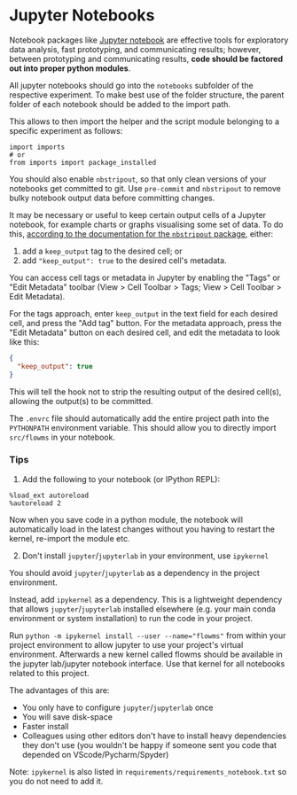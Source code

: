# Jupyter Notebooks

Notebook packages like [Jupyter notebook](http://jupyter.org/) are effective tools for exploratory data analysis,
fast prototyping, and communicating results; however, between prototyping and communicating results, **code should be
factored out into proper python modules**.

All jupyter notebooks should go into the `notebooks` subfolder of the respective experiment.
To make best use of the folder structure, the parent folder of each notebook should be added to the import path.

This allows to then import the helper and the script module belonging to a specific experiment as follows:

```
import imports
# or
from imports import package_installed
```

You should also enable `nbstripout`, so that only clean versions of your notebooks get committed to git.
Use `pre-commit` and `nbstripout` to remove bulky notebook output data before committing changes.

It may be necessary or useful to keep certain output cells of a Jupyter notebook, for example charts or graphs visualising
some set of data. To do this, [according to the documentation for the `nbstripout` package][nbstripout], either:

1. add a `keep_output` tag to the desired cell; or
2. add `"keep_output": true` to the desired cell's metadata.

You can access cell tags or metadata in Jupyter by enabling the "Tags" or
"Edit Metadata" toolbar (View > Cell Toolbar > Tags; View > Cell Toolbar >
Edit Metadata).

For the tags approach, enter `keep_output` in the text field for each desired cell, and
press the "Add tag" button. For the metadata approach, press the "Edit Metadata" button
on each desired cell, and edit the metadata to look like this:

```json
{
  "keep_output": true
}
```

This will tell the hook not to strip the resulting output of the desired cell(s), allowing the output(s) to be committed.

The `.envrc` file should automatically add the entire project path into the `PYTHONPATH` environment variable.
This should allow you to directly import `src/flowms` in your notebook.

### Tips

1. Add the following to your notebook (or IPython REPL):

```
%load_ext autoreload
%autoreload 2
```

Now when you save code in a python module, the notebook will automatically load in the latest changes without you having to
restart the kernel, re-import the module etc.

2. Don't install `jupyter`/`jupyterlab` in your environment, use `ipykernel`

You should avoid `jupyter`/`jupyterlab` as a dependency in the project environment.

Instead, add `ipykernel` as a dependency. This is a lightweight dependency that allows `jupyter`/`jupyterlab` installed elsewhere
(e.g. your main conda environment or system installation) to run the code in your project.

Run `python -m ipykernel install --user --name="flowms"` from within your project environment to allow jupyter
to use your project's virtual environment. Afterwards a new kernel called flowms should be available in the
jupyter lab/jupyter notebook interface. Use that kernel for all notebooks related to this project.

The advantages of this are:

- You only have to configure `jupyter`/`jupyterlab` once
- You will save disk-space
- Faster install
- Colleagues using other editors don't have to install heavy dependencies they don't use (you wouldn't be happy if someone sent you
code that depended on VScode/Pycharm/Spyder)

Note: `ipykernel` is also listed in `requirements/requirements_notebook.txt` so you do not need to add it.

[nbstripout]: https://github.com/kynan/nbstripout
